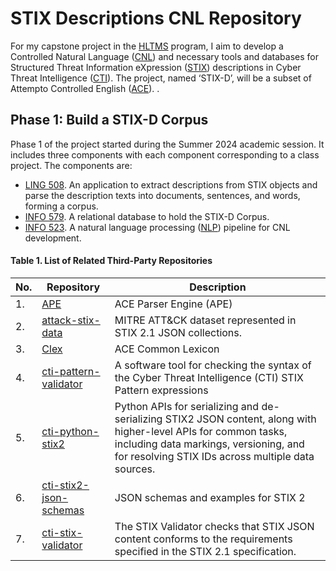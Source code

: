 # STIX Descriptions CNL Repository

For my capstone project in the [HLTMS](https://linguistics.arizona.edu/online-ms-hlt) program, I aim to develop a Controlled Natural Language ([CNL](https://en.wikipedia.org/wiki/Controlled_natural_language)) and necessary tools and databases for Structured Threat Information eXpression  ([STIX](https://docs.oasis-open.org/cti/stix/v2.1/os/stix-v2.1-os.html)) descriptions in Cyber Threat Intelligence ([CTI](https://www.crowdstrike.com/cybersecurity-101/threat-intelligence/)). The project, named ‘STIX-D’, will be a subset of Attempto Controlled English ([ACE](http://attempto.ifi.uzh.ch/)). .

## Phase 1: Build a STIX-D Corpus

Phase 1 of the project started during the Summer 2024 academic session. It includes three components with each component corresponding to a class project. The components are:

- [LING 508](https://catalog.arizona.edu/courses/0198961). An application to extract descriptions from STIX objects and parse the description texts into documents, sentences, and words, forming a corpus.
- [INFO 579](https://catalog.arizona.edu/courses/0424311). A relational database to hold the STIX-D Corpus.
- [INFO 523](https://catalog.arizona.edu/courses/0399651). A natural language processing ([NLP](https://en.wikipedia.org/wiki/Natural_language_processing)) pipeline for CNL development.



#### Table 1. List of Related Third-Party Repositories

| No. | Repository | Description |
|-----|------------|-------------|
| 1. | [APE](https://github.com/Attempto/APE) | ACE Parser Engine (APE) |
| 2. | [attack-stix-data](https://github.com/mitre-attack/attack-stix-data) | MITRE ATT&CK dataset represented in STIX 2.1 JSON collections. |
| 3. | [Clex](https://github.com/Attempto/Clex) | ACE Common Lexicon |
| 4. | [cti-pattern-validator](https://github.com/oasis-open/cti-pattern-validator) | A software tool for checking the syntax of the Cyber Threat Intelligence (CTI) STIX Pattern expressions |
| 5. | [cti-python-stix2](https://github.com/oasis-open/cti-python-stix2) | Python APIs for serializing and de-serializing STIX2 JSON content, along with higher-level APIs for common tasks, including data markings, versioning, and for resolving STIX IDs across multiple data sources. |
| 6. | [cti-stix2-json-schemas](https://github.com/oasis-open/cti-stix2-json-schemas) | JSON schemas and examples for STIX 2 |
| 7. | [cti-stix-validator](https://github.com/oasis-open/cti-stix-validator) | The STIX Validator checks that STIX JSON content conforms to the requirements specified in the STIX 2.1 specification. |
